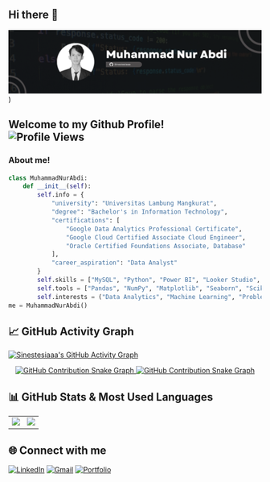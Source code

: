 ## Hi there 👋
![image](banner.png))

## Welcome to my Github Profile! <br> <img src="https://komarev.com/ghpvc/?username=Sinestesiaaa&label=Visitors&color=blueviolet&style=flat-square" alt="Profile Views" />
### About me!

```python
class MuhammadNurAbdi:
    def __init__(self):
        self.info = {
            "university": "Universitas Lambung Mangkurat",
            "degree": "Bachelor's in Information Technology",
            "certifications": [
                "Google Data Analytics Professional Certificate",
                "Google Cloud Certified Associate Cloud Engineer",
                "Oracle Certified Foundations Associate, Database"
            ],
            "career_aspiration": "Data Analyst"
        }
        self.skills = ["MySQL", "Python", "Power BI", "Looker Studio", "Tableau"]
        self.tools = ["Pandas", "NumPy", "Matplotlib", "Seaborn", "Scikit-learn"]
        self.interests = ("Data Analytics", "Machine Learning", "Problem Solving","Music")
me = MuhammadNurAbdi()
```

## 📈 GitHub Activity Graph

[![Sinestesiaaa's GitHub Activity Graph](https://github-readme-activity-graph.vercel.app/graph?username=Sinestesiaaa&bg_color=0d1117&color=00ffcc&line=ff00ff&point=ffffff&area=true&hide_border=true)](https://github.com/ashutosh00710/github-readme-activity-graph)

<p align="center">
  <a href="https://github.com/Sinestesiaaa#gh-light-mode-only">
    <img src="https://raw.githubusercontent.com/Sinestesiaaa/Sinestesiaaa/output/github-contribution-grid-snake-default.svg#gh-light-mode-only" alt="GitHub Contribution Snake Graph"/>
  </a>
  <a href="https://github.com/Sinestesiaaa#gh-dark-mode-only">
    <img src="https://raw.githubusercontent.com/Sinestesiaaa/Sinestesiaaa/output/github-contribution-grid-snake-dark.svg#gh-dark-mode-only" alt="GitHub Contribution Snake Graph"/>
  </a>
</p>



## 📊 GitHub Stats & Most Used Languages

<table>
  <tr>
    <td>
      <img src="https://github-readme-stats.vercel.app/api?username=Sinestesiaaa&show_icons=true&theme=tokyonight&hide_border=true" />
    </td>
    <td>
      <img src="https://github-readme-stats.vercel.app/api/top-langs/?username=Sinestesiaaa&layout=compact&langs_count=8&theme=tokyonight&hide_border=true" />
    </td>
  </tr>
</table>

## 🌐 Connect with me  
<p align="left">
  <a href="https://www.linkedin.com/in/muhammad-nur-abdi/" target="_blank"><img alt="LinkedIn" src="https://img.shields.io/badge/LinkedIn-0077B5.svg?&style=for-the-badge&logo=linkedin&logoColor=white" /></a>
  <a href="mailto:muhammadnurabdi01@gmail.com" target="_blank"><img alt="Gmail" src="https://img.shields.io/badge/Gmail-D14836.svg?&style=for-the-badge&logo=gmail&logoColor=white" /></a>
  <a href="https://www.canva.com/design/DAGeHk4CNR4/l_6BqYQmMiAOTLDDXBhxOw/edit?utm_content=DAGeHk4CNR4&utm_campaign=designshare&utm_medium=link2&utm_source=sharebutton" target="_blank"><img alt="Portfolio" src="https://img.shields.io/badge/Portfolio-FF5722.svg?&style=for-the-badge&logo=Firefox&logoColor=white" /></a>
</p>
